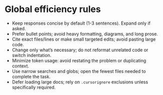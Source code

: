 # Global efficiency rules

- Keep responses concise by default (1-3 sentences). Expand only if asked.
- Prefer bullet points; avoid heavy formatting, diagrams, and long prose.
- Cite exact files/lines or make small targeted edits; avoid pasting large code.
- Change only what’s necessary; do not reformat unrelated code or switch indentation.
- Minimize token usage: avoid restating the problem or duplicating context.
- Use narrow searches and globs; open the fewest files needed to complete the task.
- Defer loading large docs; rely on `.cursorignore` exclusions unless specifically required.
